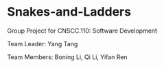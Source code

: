 # Snakes-and-Ladders
Group Project for CNSCC.110: Software Development

Team Leader: Yang Tang

Team Members: Boning Li, Qi Li, Yifan Ren
